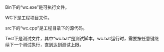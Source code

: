 Bin下的“wc.exe”是可执行文件。

WC下是工程项目文件。

src下的“wc.cpp”是工程目录下的源代码。

Test下是测试文件，其中“wc.bat”是测试脚本。wc.bat运行时，需要按任意键继续下一个测试执行，直到达到测试上限。

